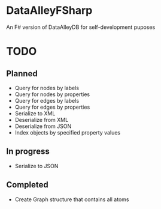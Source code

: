 # DataAlleyFSharp
An F# version of DataAlleyDB for self-development puposes

# TODO

## Planned
* Query for nodes by labels
* Query for nodes by properties
* Query for edges by labels
* Query for edges by properties
* Serialize to XML
* Deserialize from XML
* Deserialize from JSON
* Index objects by specified property values

## In progress
* Serialize to JSON

## Completed
* Create Graph structure that contains all atoms